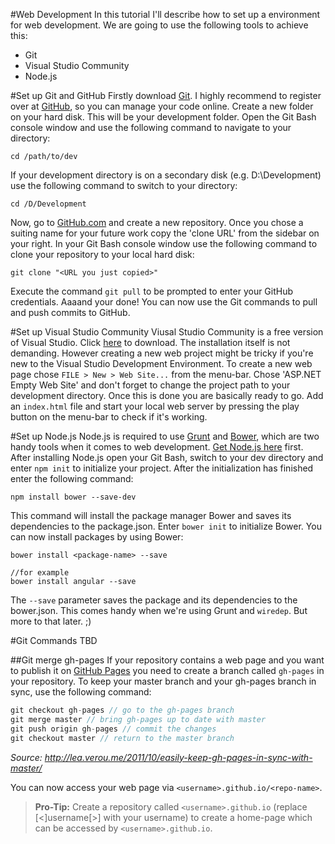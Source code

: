 ﻿#Web Development
In this tutorial I'll describe how to set up a environment for web development. We are going to use the following tools to achieve this:
* Git
* Visual Studio Community
* Node.js

#Set up Git and GitHub
Firstly download [Git](http://git-scm.com/downloads). I highly recommend to register over at [GitHub](https://github.com/), so you can manage your code online.
Create a new folder on your hard disk. This will be your development folder. Open the Git Bash console window and use the following command to navigate to your directory:
```
cd /path/to/dev
```
If your development directory is on a secondary disk (e.g. D:\Development) use the following command to switch to your directory:
```
cd /D/Development
```
Now, go to [GitHub.com](https://github.com/) and create a new repository. Once you chose a suiting name for your future work copy the 'clone URL' from the sidebar on your right.
In your Git Bash console window use the following command to clone your repository to your local hard disk:
```
git clone "<URL you just copied>"
```
Execute the command `git pull` to be prompted to enter your GitHub credentials. Aaaand your done! You can now use the Git commands to pull and push commits to GitHub.

#Set up Visual Studio Community
Viusal Studio Community is a free version of Visual Studio. Click [here](https://www.visualstudio.com/en-us/products/visual-studio-community-vs.aspx) to download.
The installation itself is not demanding. However creating a new web project might be tricky if you're new to the Visual Studio Development Environment.
To create a new web page chose `FILE > New > Web Site...` from the menu-bar. Chose 'ASP.NET Empty Web Site' and don't forget to change the project path to your development directory.
Once this is done you are basically ready to go. Add an `index.html` file and start your local web server by pressing the play button on the menu-bar to check if it's working.

#Set up Node.js
Node.js is required to use [Grunt](http://gruntjs.com/) and [Bower](http://bower.io/), which are two handy tools when it comes to web development. [Get Node.js here](https://nodejs.org/) first.
After installing Node.js open your Git Bash, switch to your dev directory and enter `npm init` to initialize your project. After the initialization has finished enter the following command:
```
npm install bower --save-dev
```
This command will install the package manager Bower and saves its dependencies to the package.json. 
Enter `bower init` to initialize Bower. You can now install packages by using Bower:
```
bower install <package-name> --save

//for example
bower install angular --save
```

The `--save` parameter saves the package and its dependencies to the bower.json. This comes handy when we're using Grunt and `wiredep`. But more to that later. ;)

#Git Commands
TBD

##Git merge gh-pages
If your repository contains a web page and you want to publish it on [GitHub Pages](https://pages.github.com/) you need to create a branch called `gh-pages` in your repository.
To keep your master branch and your gh-pages branch in sync, use the following command:
```javascript
git checkout gh-pages // go to the gh-pages branch
git merge master // bring gh-pages up to date with master
git push origin gh-pages // commit the changes
git checkout master // return to the master branch
```
_Source: http://lea.verou.me/2011/10/easily-keep-gh-pages-in-sync-with-master/_

You can now access your web page via `<username>.github.io/<repo-name>`.

>**Pro-Tip:** Create a repository called `<username>.github.io` (replace [<]username[>] with your username) to create a home-page which can be accessed by `<username>.github.io`.
